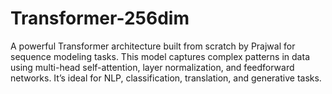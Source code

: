 # Transformer-256dim
A powerful Transformer architecture built from scratch by Prajwal for sequence modeling tasks. This model captures complex patterns in data using multi-head self-attention, layer normalization, and feedforward networks. It’s ideal for NLP, classification, translation, and generative tasks.
